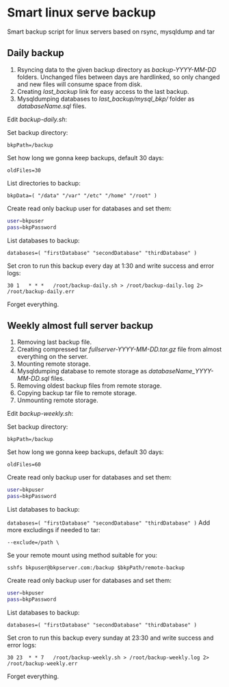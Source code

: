 # Smart linux serve backup
Smart backup script for linux servers based on rsync, mysqldump and tar

## Daily backup

1. Rsyncing data to the given backup directory as *backup-YYYY-MM-DD* folders. Unchanged files between days are hardlinked, so only changed and new files will consume space from disk.
2. Creating *last_backup* link for easy access to the last backup.
3. Mysqldumping  databases to *last_backup/mysql_bkp/* folder as *databaseName.sql* files.

Edit *backup-daily.sh*:

Set backup directory:

`bkpPath=/backup`

Set how long we gonna keep backups, default 30 days:

`oldFiles=30`

List directories to backup:

`bkpData=( "/data" "/var" "/etc" "/home" "/root" )`

Create read only backup user for databases and set them:

```bash
user=bkpuser
pass=bkpPassword
```

List databases to backup:

`databases=( "firstDatabase" "secondDatabase" "thirdDatabase" )`

Set cron to run this backup every day at 1:30 and write success and error logs:

`30 1	* * *	/root/backup-daily.sh > /root/backup-daily.log 2> /root/backup-daily.err`

Forget everything.

## Weekly almost full server backup

1. Removing last backup file.
2. Creating compressed tar *fullserver-YYYY-MM-DD.tar.gz* file from almost everything on the server.
3. Mounting remote storage.
4. Mysqldumping database to remote storage as *databaseName_YYYY-MM-DD.sql* files.
5. Removing oldest backup files from remote storage.
6. Copying backup tar file to remote storage.
7. Unmounting remote storage.

Edit *backup-weekly.sh*:

Set backup directory:

`bkpPath=/backup`

Set how long we gonna keep backups, default 30 days:

`oldFiles=60`


Create read only backup user for databases and set them:

```bash
user=bkpuser
pass=bkpPassword
```

List databases to backup:

`databases=( "firstDatabase" "secondDatabase" "thirdDatabase" )`
Add more excludings if needed to tar:

`--exclude=/path \`

Se your remote mount using method suitable for you:

`sshfs bkpuser@bkpserver.com:/backup $bkpPath/remote-backup`

Create read only backup user for databases and set them:

```bash
user=bkpuser
pass=bkpPassword
```

List databases to backup:

`databases=( "firstDatabase" "secondDatabase" "thirdDatabase" )`

Set cron to run this backup every sunday at 23:30 and write success and error logs:

`30 23	* * 7	/root/backup-weekly.sh > /root/backup-weekly.log 2> /root/backup-weekly.err`

Forget everything.
